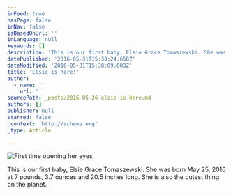 ```yaml
---
inFeed: true
hasPage: false
inNav: false
isBasedOnUrl: ''
inLanguage: null
keywords: []
description: 'This is our first baby, Elsie Grace Tomaszewski. She was born May 25, 2016 at 7 pounds, 3.7 ounces and 20.5 inches long. She is also the cutest thing on the planet.'
datePublished: '2016-05-31T15:38:24.658Z'
dateModified: '2016-05-31T15:38:09.603Z'
title: 'Elsie is here!'
author:
  - name: ''
    url: ''
sourcePath: _posts/2016-05-26-elsie-is-here.md
authors: []
publisher: null
starred: false
_context: 'http://schema.org'
_type: Article

---
```

![First time opening her eyes](https://the-grid-user-content.s3-us-west-2.amazonaws.com/b24060c1-edda-4475-91e0-6dee6a366f0e.jpg)

This is our first baby, Elsie Grace Tomaszewski. She was born May 25, 2016 at 7 pounds, 3.7 ounces and 20.5 inches long. She is also the cutest thing on the planet.